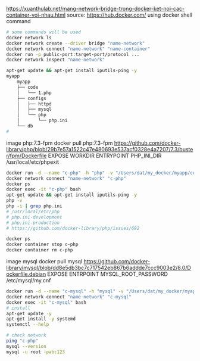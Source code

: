https://xuanthulab.net/mang-network-bridge-trong-docker-ket-noi-cac-container-voi-nhau.html
source: https://hub.docker.com/
using docker shell command
```bash
# some commands will be used
docker network ls
docker network create --driver bridge "name-network"
docker network connect "name-network" "name-container"
docker run -p public-port:target-port/protocol ...
docker network inspect "name-network"

apt-get update && apt-get install iputils-ping -y
myapp
    myapp
    ├── code
    │   └── 1.php
    ├── configs
    │   ├── httpd
    │   ├── mysql
    │   └── php
    │       └── php.ini
    └── db
#
```
image
  php:7.3-fpm
    docker pull php:7.3-fpm
    https://github.com/docker-library/php/blob/29b7e57a1522c47e480693e537acf0328e4a7207/7.3/buster/fpm/Dockerfile
      EXPOSE
      WORKDIR
      ENTRYPOINT
      PHP_INI_DIR
      /usr/local/etc/phpexit
```bash
docker run -d --name "c-php" -h "php" -v "/Users/dat/my_docker/myapp/code:/home/myapp/code" -v "/Users/dat/my_docker/myapp/configs/php:/usr/local/etc/php" php:7.3-fpm
docker network connect "name-network" "c-php"
docker ps
docker exec -it "c-php" bash
apt-get update && apt-get install iputils-ping -y
php -v
php -i | grep php.ini
# /usr/local/etc/php
# php.ini-development
# php.ini-production
# https://github.com/docker-library/php/issues/692

docker ps
docker container stop c-php
docker container rm c-php
```
image
  mysql
    docker pull mysql
    https://github.com/docker-library/mysql/blob/dd8e5db3bc7c717542eb867b6addde7ccc9003e2/8.0/Dockerfile.debian
      EXPOSE
      ENTRPOINT
      MYSQL_ROOT_PASSWORD
      /etc/mysql/my.cnf
```bash
docker run -d --name "c-mysql" -h "mysql" -v "/Users/dat/my_docker/myapp/db:/home/myapp/db" -e MYSQL_ROOT_PASSWORD=abc123 mysql
docker network connect "name-network" "c-mysql"
docker exec -it "c-mysql" bash
# install
apt-get update -y
apt-get install -y systemd
systemctl --help

# check network
ping "c-php"
mysql --version
mysql -u root -pabc123

```
